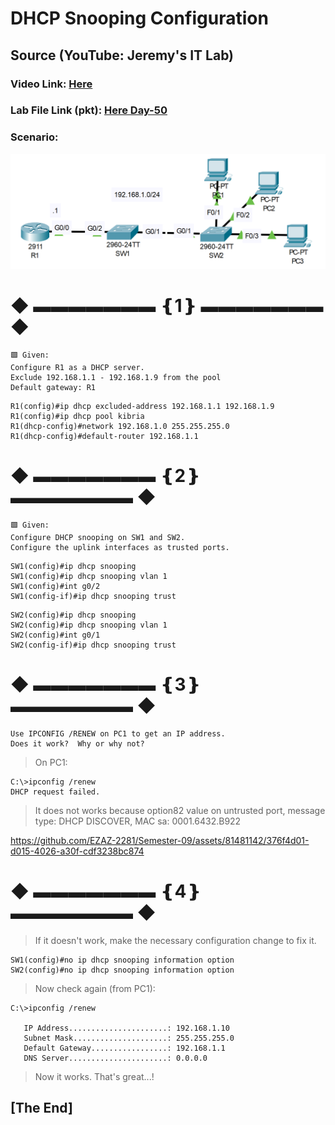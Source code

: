 # DHCP Snooping Configuration
## Source (YouTube: Jeremy's IT Lab)
### Video Link: [Here](https://youtu.be/YMom_e545H4?si=oK48WAvFZkZ8I5i6)
### Lab File Link (pkt): [Here Day-50](https://mega.nz/file/DxAjQaaY#vw2BPHqcZtX17DaRETsr2sg4qp_lwvQX9mJHWNtzxBc)
### Scenario:
![](../images/dhcpsnooping.PNG)
# **◆ ▬▬▬▬▬▬▬ ❴1❵ ▬▬▬▬▬▬▬ ◆**
```
🟩 Given: 
Configure R1 as a DHCP server.
Exclude 192.168.1.1 - 192.168.1.9 from the pool
Default gateway: R1
```
```
R1(config)#ip dhcp excluded-address 192.168.1.1 192.168.1.9
R1(config)#ip dhcp pool kibria
R1(dhcp-config)#network 192.168.1.0 255.255.255.0 
R1(dhcp-config)#default-router 192.168.1.1 
```
# **◆ ▬▬▬▬▬▬▬ ❴2❵ ▬▬▬▬▬▬▬ ◆**
```
🟩 Given: 
Configure DHCP snooping on SW1 and SW2.
Configure the uplink interfaces as trusted ports.
```
```
SW1(config)#ip dhcp snooping
SW1(config)#ip dhcp snooping vlan 1
SW1(config)#int g0/2
SW1(config-if)#ip dhcp snooping trust
```
```
SW2(config)#ip dhcp snooping 
SW2(config)#ip dhcp snooping vlan 1
SW2(config)#int g0/1
SW2(config-if)#ip dhcp snooping trust
```
# **◆ ▬▬▬▬▬▬▬ ❴3❵ ▬▬▬▬▬▬▬ ◆**
```
Use IPCONFIG /RENEW on PC1 to get an IP address.
Does it work?  Why or why not?
```
> On PC1:  
```
C:\>ipconfig /renew
DHCP request failed. 
```
> It does not works because option82 value on untrusted port, message type: DHCP DISCOVER, MAC sa: 0001.6432.B922  

https://github.com/EZAZ-2281/Semester-09/assets/81481142/376f4d01-d015-4026-a30f-cdf3238bc874

# **◆ ▬▬▬▬▬▬▬ ❴4❵ ▬▬▬▬▬▬▬ ◆**
> If it doesn't work, make the necessary configuration change to fix it.  
```
SW1(config)#no ip dhcp snooping information option 
SW2(config)#no ip dhcp snooping information option 
```
> Now check again (from PC1):    
```
C:\>ipconfig /renew

   IP Address......................: 192.168.1.10
   Subnet Mask.....................: 255.255.255.0
   Default Gateway.................: 192.168.1.1
   DNS Server......................: 0.0.0.0
```
> Now it works. That's great...!

## **[The End]**


